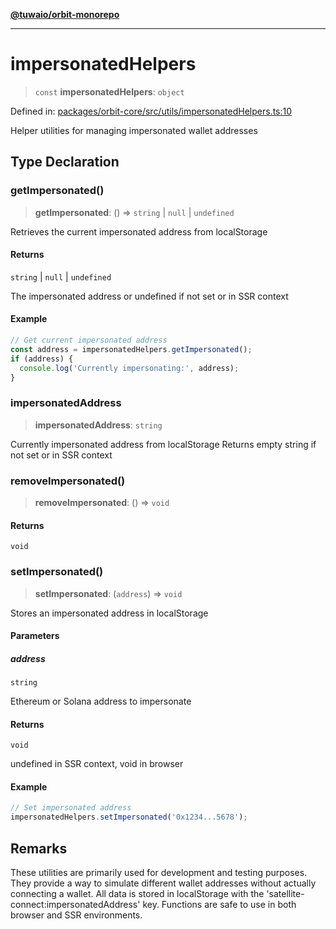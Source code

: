 [**@tuwaio/orbit-monorepo**](../../../README.md)

***

# impersonatedHelpers

> `const` **impersonatedHelpers**: `object`

Defined in: [packages/orbit-core/src/utils/impersonatedHelpers.ts:10](https://github.com/TuwaIO/orbit/blob/292621864c998920130f69f5c8e7362fd04b16f0/packages/orbit-core/src/utils/impersonatedHelpers.ts#L10)

Helper utilities for managing impersonated wallet addresses

## Type Declaration

### getImpersonated()

> **getImpersonated**: () => `string` \| `null` \| `undefined`

Retrieves the current impersonated address from localStorage

#### Returns

`string` \| `null` \| `undefined`

The impersonated address or undefined if not set or in SSR context

#### Example

```typescript
// Get current impersonated address
const address = impersonatedHelpers.getImpersonated();
if (address) {
  console.log('Currently impersonating:', address);
}
```

### impersonatedAddress

> **impersonatedAddress**: `string`

Currently impersonated address from localStorage
Returns empty string if not set or in SSR context

### removeImpersonated()

> **removeImpersonated**: () => `void`

#### Returns

`void`

### setImpersonated()

> **setImpersonated**: (`address`) => `void`

Stores an impersonated address in localStorage

#### Parameters

##### address

`string`

Ethereum or Solana address to impersonate

#### Returns

`void`

undefined in SSR context, void in browser

#### Example

```typescript
// Set impersonated address
impersonatedHelpers.setImpersonated('0x1234...5678');
```

## Remarks

These utilities are primarily used for development and testing purposes.
They provide a way to simulate different wallet addresses without actually connecting a wallet.
All data is stored in localStorage with the 'satellite-connect:impersonatedAddress' key.
Functions are safe to use in both browser and SSR environments.
